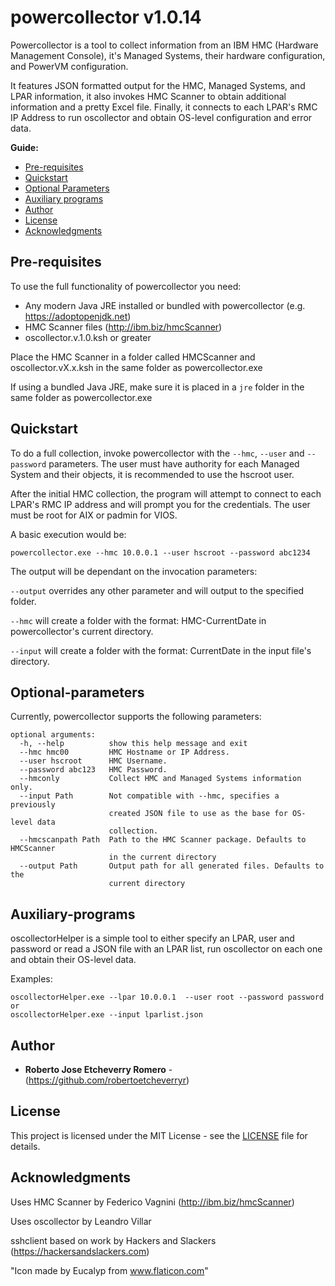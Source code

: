 # powercollector v1.0.14
Powercollector is a tool to collect information from an IBM HMC (Hardware Management Console), it's Managed Systems, their hardware configuration, and PowerVM configuration.

It features JSON formatted output for the HMC, Managed Systems, and LPAR information, it also invokes HMC Scanner to obtain additional information and a pretty Excel file.
Finally, it connects to each LPAR's RMC IP Address to run oscollector and obtain OS-level configuration and error data.

__Guide:__
* [Pre-requisites](#pre-requisites)
* [Quickstart](#quickstart)
* [Optional Parameters](#optional-parameters)
* [Auxiliary programs](#auxiliary-programs)
* [Author](#author)
* [License](#license)
* [Acknowledgments](#acknowledgments)

## Pre-requisites

To use the full functionality of powercollector you need:
* Any modern Java JRE installed or bundled with powercollector (e.g. https://adoptopenjdk.net)
* HMC Scanner files (http://ibm.biz/hmcScanner)
* oscollector.v.1.0.ksh or greater

Place the HMC Scanner in a folder called HMCScanner and oscollector.vX.x.ksh in the same folder as powercollector.exe

If using a bundled Java JRE, make sure it is placed in a `jre` folder in the same folder as powercollector.exe

## Quickstart

To do a full collection, invoke powercollector with the `--hmc`, `--user` and `--password` parameters.
The user must have authority for each Managed System and their objects, it is recommended to use the hscroot user.

After the initial HMC collection, the program will attempt to connect to each LPAR's RMC IP address and will prompt you for the credentials.
The user must be root for AIX or padmin for VIOS.

A basic execution would be:
```
powercollector.exe --hmc 10.0.0.1 --user hscroot --password abc1234
```

The output will be dependant on the invocation parameters:

`--output` overrides any other parameter and will output to the specified folder.

`--hmc` will create a folder with the format: HMC-CurrentDate in powercollector's current directory.

`--input` will create a folder with the format: CurrentDate in the input file's directory.


## Optional-parameters

Currently, powercollector supports the following parameters:
```
optional arguments:
  -h, --help          show this help message and exit
  --hmc hmc00         HMC Hostname or IP Address.
  --user hscroot      HMC Username.
  --password abc123   HMC Password.
  --hmconly           Collect HMC and Managed Systems information only.
  --input Path        Not compatible with --hmc, specifies a previously
                      created JSON file to use as the base for OS-level data
                      collection.
  --hmcscanpath Path  Path to the HMC Scanner package. Defaults to HMCScanner
                      in the current directory
  --output Path       Output path for all generated files. Defaults to the
                      current directory
```

## Auxiliary-programs

oscollectorHelper is a simple tool to either specify an LPAR, user and password or  read a JSON file with an LPAR list, run oscollector on each one and obtain their OS-level data.

Examples:
```
oscollectorHelper.exe --lpar 10.0.0.1  --user root --password password
or
oscollectorHelper.exe --input lparlist.json
```

## Author

* **Roberto Jose Etcheverry Romero**  - (https://github.com/robertoetcheverryr)


## License

This project is licensed under the MIT License - see the [LICENSE](LICENSE) file for details.

## Acknowledgments

Uses HMC Scanner by Federico Vagnini (http://ibm.biz/hmcScanner)

Uses oscollector by Leandro Villar

sshclient based on work by Hackers and Slackers (https://hackersandslackers.com)

"Icon made by Eucalyp from www.flaticon.com"
